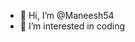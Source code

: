 - 👋 Hi, I’m @Maneesh54
- 👀 I’m interested in coding

<!---
Maneesh54/Maneesh54 is a ✨ special ✨ repository because its `README.md` (this file) appears on your GitHub profile.
You can click the Preview link to take a look at your changes.
--->

